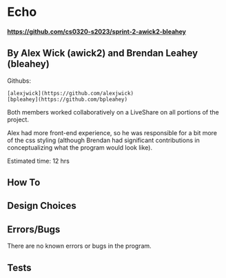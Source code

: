 # Echo

#### https://github.com/cs0320-s2023/sprint-2-awick2-bleahey

## By Alex Wick (awick2) and Brendan Leahey (bleahey)

Githubs:

```
[alexjwick](https://github.com/alexjwick)
[bpleahey](https://github.com/bpleahey)
```

Both members worked collaboratively on a LiveShare on all portions of the
project.

Alex had more front-end experience, so he was responsible for a bit
more of the css styling (although Brendan had significant contributions in
conceptualizing what the program would look like).

Estimated time: 12 hrs

## How To

## Design Choices

## Errors/Bugs

There are no known errors or bugs in the program.

## Tests

```

```
